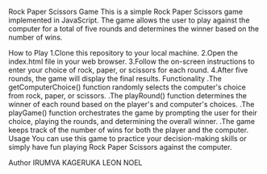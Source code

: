 



Rock Paper Scissors Game
This is a simple Rock Paper Scissors game implemented in JavaScript. The game allows the user to play against the computer for a total of five rounds and determines the winner based on the number of wins.

   How to Play
 1.Clone this repository to your local machine.
 2.Open the index.html file in your web browser.
 3.Follow the on-screen instructions to enter your choice of rock, paper, or scissors for each round.
 4.After five rounds, the game will display the final results.
   Functionality
 .The getComputerChoice() function randomly selects the computer's choice from rock, paper, or scissors.
 .The playRound() function determines the winner of each round based on the player's and computer's choices.
 .The playGame() function orchestrates the game by prompting the user for their choice, playing the rounds, and determining the overall winner.
 .The game keeps track of the number of wins for both the player and the computer.
Usage
 You can use this game to practice your decision-making skills or simply have fun playing Rock Paper Scissors against the computer.

Author
IRUMVA KAGERUKA LEON NOEL

